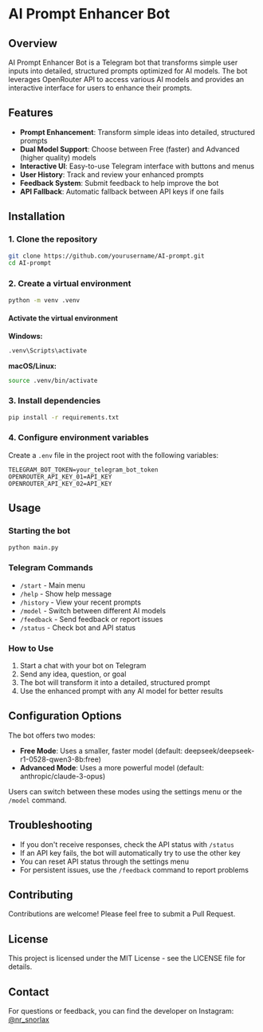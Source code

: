 # AI Prompt Enhancer Bot

## Overview

AI Prompt Enhancer Bot is a Telegram bot that transforms simple user inputs into detailed, structured prompts optimized for AI models. The bot leverages OpenRouter API to access various AI models and provides an interactive interface for users to enhance their prompts.

## Features

- **Prompt Enhancement**: Transform simple ideas into detailed, structured prompts
- **Dual Model Support**: Choose between Free (faster) and Advanced (higher quality) models
- **Interactive UI**: Easy-to-use Telegram interface with buttons and menus
- **User History**: Track and review your enhanced prompts
- **Feedback System**: Submit feedback to help improve the bot
- **API Fallback**: Automatic fallback between API keys if one fails


## Installation

### 1. Clone the repository

```bash
git clone https://github.com/yourusername/AI-prompt.git
cd AI-prompt
```

### 2. Create a virtual environment

```bash
python -m venv .venv
```

#### Activate the virtual environment

**Windows:**
```bash
.venv\Scripts\activate
```

**macOS/Linux:**
```bash
source .venv/bin/activate
```

### 3. Install dependencies

```bash
pip install -r requirements.txt
```

### 4. Configure environment variables

Create a `.env` file in the project root with the following variables:

```
TELEGRAM_BOT_TOKEN=your_telegram_bot_token
OPENROUTER_API_KEY_01=API_KEY
OPENROUTER_API_KEY_02=API_KEY
```


## Usage

### Starting the bot

```bash
python main.py
```

### Telegram Commands

- `/start` - Main menu
- `/help` - Show help message
- `/history` - View your recent prompts
- `/model` - Switch between different AI models
- `/feedback` - Send feedback or report issues
- `/status` - Check bot and API status

### How to Use

1. Start a chat with your bot on Telegram
2. Send any idea, question, or goal
3. The bot will transform it into a detailed, structured prompt
4. Use the enhanced prompt with any AI model for better results

## Configuration Options

The bot offers two modes:

- **Free Mode**: Uses a smaller, faster model (default: deepseek/deepseek-r1-0528-qwen3-8b:free)
- **Advanced Mode**: Uses a more powerful model (default: anthropic/claude-3-opus)

Users can switch between these modes using the settings menu or the `/model` command.

## Troubleshooting

- If you don't receive responses, check the API status with `/status`
- If an API key fails, the bot will automatically try to use the other key
- You can reset API status through the settings menu
- For persistent issues, use the `/feedback` command to report problems

## Contributing

Contributions are welcome! Please feel free to submit a Pull Request.

## License

This project is licensed under the MIT License - see the LICENSE file for details.

## Contact

For questions or feedback, you can find the developer on Instagram: [@nr_snorlax](https://www.instagram.com/nr_snorlax/)